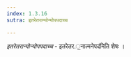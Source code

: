 ```yaml
---
index: 1.3.16
sutra: इतरेतरान्योन्योपपदाच्च

---
```

_इतरेतरान्योन्योपपदाच्च_ - इतरेतर.॒नात्मनेपद॑मिति शेषः ।